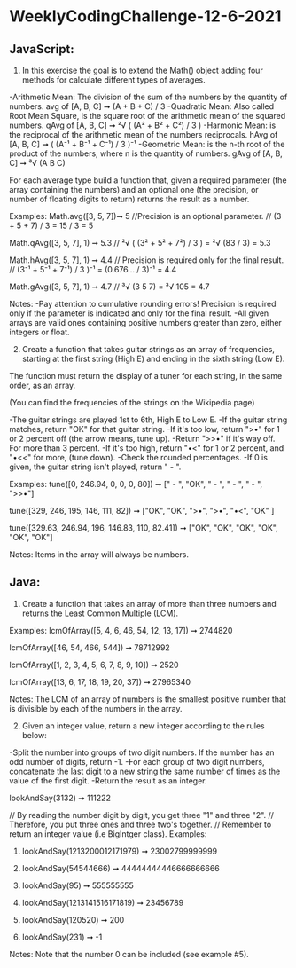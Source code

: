 # WeeklyCodingChallenge-12-6-2021

## JavaScript:
1) In this exercise the goal is to extend the Math() object adding four methods for calculate different types of averages.

-Arithmetic Mean: The division of the sum of the numbers by the quantity of numbers.
avg of [A, B, C] ➞ (A + B + C) / 3
-Quadratic Mean: Also called Root Mean Square, is the square root of the arithmetic mean of the squared numbers.
qAvg of [A, B, C] ➞ ²√ ( (A² + B² + C²) / 3 )
-Harmonic Mean: is the reciprocal of the arithmetic mean of the numbers reciprocals.
hAvg of [A, B, C] ➞ ( (A⁻¹ + B⁻¹ + C⁻¹) / 3 )⁻¹
-Geometric Mean: is the n-th root of the product of the numbers, where n is the quantity of numbers.
gAvg of [A, B, C] ➞ ³√ (A B C)

For each average type build a function that, given a required parameter (the array containing the numbers) and an optional one (the precision, or number of floating digits to return) returns the result as a number.

Examples:
Math.avg([3, 5, 7])➞ 5
//Precision is an optional parameter.
// (3 + 5 + 7) / 3 = 15 / 3 = 5

Math.qAvg([3, 5, 7], 1) ➞ 5.3
// ²√ ( (3² + 5² + 7²) / 3 ) = ²√ (83 / 3) = 5.3

Math.hAvg([3, 5, 7], 1) ➞ 4.4
// Precision is required only for the final result.
// (3⁻¹ + 5⁻¹ + 7⁻¹) / 3 )⁻¹ = (0.676... / 3)⁻¹ = 4.4

Math.gAvg([3, 5, 7], 1) ➞ 4.7
// ³√ (3 5 7) = ³√ 105 = 4.7

Notes:
-Pay attention to cumulative rounding errors! Precision is required only if the parameter is indicated and only for the final result.
-All given arrays are valid ones containing positive numbers greater than zero, either integers or float.



2) Create a function that takes guitar strings as an array of frequencies, starting at the first string (High E) and ending in the sixth string (Low E).

The function must return the display of a tuner for each string, in the same order, as an array.

(You can find the frequencies of the strings on the Wikipedia page)

-The guitar strings are played 1st to 6th, High E to Low E.
-If the guitar string matches, return "OK" for that guitar string.
-If it's too low, return ">•" for 1 or 2 percent off (the arrow means, tune up).
-Return ">>•" if it's way off. For more than 3 percent.
-If it's too high, return "•<" for 1 or 2 percent, and "•<<" for more, (tune down).
-Check the rounded percentages.
-If 0 is given, the guitar string isn't played, return " - ".

Examples:
tune([0, 246.94, 0, 0, 0, 80]) ➞ [" - ", "OK", " - ", " - ", " - ", ">>•"]

tune([329, 246, 195, 146, 111, 82]) ➞ ["OK", "OK", ">•", ">•", "•<", "OK" ]

tune([329.63, 246.94, 196, 146.83, 110, 82.41]) ➞ ["OK", "OK", "OK", "OK", "OK", "OK"]

Notes:
Items in the array will always be numbers.


## Java:
1) Create a function that takes an array of more than three numbers and returns the Least Common Multiple (LCM).

Examples:
lcmOfArray([5, 4, 6, 46, 54, 12, 13, 17]) ➞ 2744820

lcmOfArray([46, 54, 466, 544]) ➞ 78712992

lcmOfArray([1, 2, 3, 4, 5, 6, 7, 8, 9, 10]) ➞ 2520

lcmOfArray([13, 6, 17, 18, 19, 20, 37]) ➞ 27965340

Notes:
The LCM of an array of numbers is the smallest positive number that is divisible by each of the numbers in the array.

2) Given an integer value, return a new integer according to the rules below:

-Split the number into groups of two digit numbers. If the number has an odd number of digits, return -1.
-For each group of two digit numbers, concatenate the last digit to a new string the same number of times as the value of the first digit.
-Return the result as an integer.

lookAndSay(3132) ➞ 111222

// By reading the number digit by digit, you get three "1" and three "2".
// Therefore, you put three ones and three two's together.
// Remember to return an integer value (i.e BigIntger class).
Examples:
1) lookAndSay(1213200012171979) ➞ 23002799999999

2) lookAndSay(54544666) ➞ 44444444446666666666

3) lookAndSay(95) ➞ 555555555

4) lookAndSay(1213141516171819) ➞ 23456789

5) lookAndSay(120520) ➞ 200

6) lookAndSay(231) ➞ -1

Notes:
Note that the number 0 can be included (see example #5).
